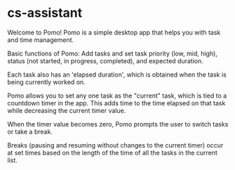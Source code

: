 # cs-assistant

Welcome to Pomo! Pomo is a simple desktop app that helps you with task and time management.

Basic functions of Pomo:
Add tasks and set task priority (low, mid, high), status (not started, in progress, completed), and expected duration.

Each task also has an 'elapsed duration', which is obtained when the task is being currently worked on. 

Pomo allows you to set any one task as the "current" task, which is tied to a countdown timer in the app.
This adds time to the time elapsed on that task while decreasing the current timer value.

When the timer value becomes zero, Pomo prompts the user to switch tasks or take a break.

Breaks (pausing and resuming without changes to the current timer) occur at set times based on the length of the time of all the tasks in the current list.

